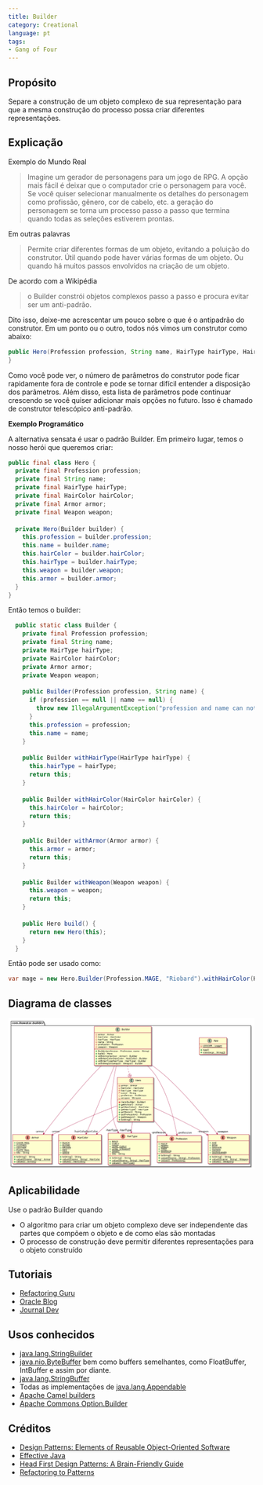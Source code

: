 ```yaml
---
title: Builder
category: Creational
language: pt
tags:
- Gang of Four
---
```


## Propósito

Separe a construção de um objeto complexo de sua representação para que a mesma construção do
processo possa criar diferentes representações.

## Explicação

Exemplo do Mundo Real

> Imagine um gerador de personagens para um jogo de RPG. A opção mais fácil é deixar que o computador
> crie o personagem para você. Se você quiser selecionar manualmente os detalhes do personagem como
> profissão, gênero, cor de cabelo, etc. a geração do personagem se torna um processo passo a passo que
> termina quando todas as seleções estiverem prontas.

Em outras palavras

> Permite criar diferentes formas de um objeto, evitando a poluição do construtor. Útil
> quando pode haver várias formas de um objeto. Ou quando há muitos passos envolvidos na
> criação de um objeto.

De acordo com a Wikipédia

> o Builder constrói objetos complexos passo a passo e procura evitar ser um anti-padrão.

Dito isso, deixe-me acrescentar um pouco sobre o que é o antipadrão do construtor. Em um ponto
ou o outro, todos nós vimos um construtor como abaixo:

```java
public Hero(Profession profession, String name, HairType hairType, HairColor hairColor, Armor armor, Weapon weapon) {
}
```

Como você pode ver, o número de parâmetros do construtor pode ficar rapidamente fora de controle e pode se tornar
difícil entender a disposição dos parâmetros. Além disso, esta lista de parâmetros pode continuar
crescendo se você quiser adicionar mais opções no futuro. Isso é chamado de construtor telescópico
anti-padrão.

**Exemplo Programático**

A alternativa sensata é usar o padrão Builder. Em primeiro lugar, temos o nosso herói que queremos criar:

```java
public final class Hero {
  private final Profession profession;
  private final String name;
  private final HairType hairType;
  private final HairColor hairColor;
  private final Armor armor;
  private final Weapon weapon;

  private Hero(Builder builder) {
    this.profession = builder.profession;
    this.name = builder.name;
    this.hairColor = builder.hairColor;
    this.hairType = builder.hairType;
    this.weapon = builder.weapon;
    this.armor = builder.armor;
  }
}
```

Então temos o builder:

```java
  public static class Builder {
    private final Profession profession;
    private final String name;
    private HairType hairType;
    private HairColor hairColor;
    private Armor armor;
    private Weapon weapon;

    public Builder(Profession profession, String name) {
      if (profession == null || name == null) {
        throw new IllegalArgumentException("profession and name can not be null");
      }
      this.profession = profession;
      this.name = name;
    }

    public Builder withHairType(HairType hairType) {
      this.hairType = hairType;
      return this;
    }

    public Builder withHairColor(HairColor hairColor) {
      this.hairColor = hairColor;
      return this;
    }

    public Builder withArmor(Armor armor) {
      this.armor = armor;
      return this;
    }

    public Builder withWeapon(Weapon weapon) {
      this.weapon = weapon;
      return this;
    }

    public Hero build() {
      return new Hero(this);
    }
  }
```

Então pode ser usado como:

```java
var mage = new Hero.Builder(Profession.MAGE, "Riobard").withHairColor(HairColor.BLACK).withWeapon(Weapon.DAGGER).build();
```

## Diagrama de classes

![alt text](../../../builder/etc/builder.urm.png "Diagrama de classes Builder")

## Aplicabilidade

Use o padrão Builder quando

* O algoritmo para criar um objeto complexo deve ser independente das partes que compõem o objeto e de como elas são montadas
* O processo de construção deve permitir diferentes representações para o objeto construído

## Tutoriais

* [Refactoring Guru](https://refactoring.guru/design-patterns/builder)
* [Oracle Blog](https://blogs.oracle.com/javamagazine/post/exploring-joshua-blochs-builder-design-pattern-in-java)
* [Journal Dev](https://www.journaldev.com/1425/builder-design-pattern-in-java)

## Usos conhecidos

* [java.lang.StringBuilder](http://docs.oracle.com/javase/8/docs/api/java/lang/StringBuilder.html)
* [java.nio.ByteBuffer](http://docs.oracle.com/javase/8/docs/api/java/nio/ByteBuffer.html#put-byte-) bem como buffers semelhantes, como FloatBuffer, IntBuffer e assim por diante.
* [java.lang.StringBuffer](http://docs.oracle.com/javase/8/docs/api/java/lang/StringBuffer.html#append-boolean-)
* Todas as implementações de [java.lang.Appendable](http://docs.oracle.com/javase/8/docs/api/java/lang/Appendable.html)
* [Apache Camel builders](https://github.com/apache/camel/tree/0e195428ee04531be27a0b659005e3aa8d159d23/camel-core/src/main/java/org/apache/camel/builder)
* [Apache Commons Option.Builder](https://commons.apache.org/proper/commons-cli/apidocs/org/apache/commons/cli/Option.Builder.html)

## Créditos

* [Design Patterns: Elements of Reusable Object-Oriented Software](https://www.amazon.com/gp/product/0201633612/ref=as_li_tl?ie=UTF8&camp=1789&creative=9325&creativeASIN=0201633612&linkCode=as2&tag=javadesignpat-20&linkId=675d49790ce11db99d90bde47f1aeb59)
* [Effective Java](https://www.amazon.com/gp/product/0134685997/ref=as_li_tl?ie=UTF8&camp=1789&creative=9325&creativeASIN=0134685997&linkCode=as2&tag=javadesignpat-20&linkId=4e349f4b3ff8c50123f8147c828e53eb)
* [Head First Design Patterns: A Brain-Friendly Guide](https://www.amazon.com/gp/product/0596007124/ref=as_li_tl?ie=UTF8&camp=1789&creative=9325&creativeASIN=0596007124&linkCode=as2&tag=javadesignpat-20&linkId=6b8b6eea86021af6c8e3cd3fc382cb5b)
* [Refactoring to Patterns](https://www.amazon.com/gp/product/0321213351/ref=as_li_tl?ie=UTF8&camp=1789&creative=9325&creativeASIN=0321213351&linkCode=as2&tag=javadesignpat-20&linkId=2a76fcb387234bc71b1c61150b3cc3a7)
